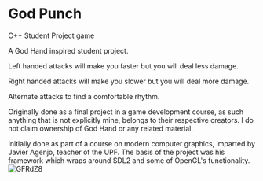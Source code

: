 # God Punch
 C++ Student Project game

A God Hand inspired student project.

Left handed attacks will make you faster but you will deal less damage.

Right handed attacks will make you slower but you will deal more damage.

Alternate attacks to find a comfortable rhythm.

Originally done as a final project in a game development course, as such anything that is not explicitly mine, belongs to their respective creators. I do not claim ownership of God Hand or any related material.

Initially done as part of a course on modern computer graphics, imparted by Javier Agenjo, teacher of the UPF. The basis of the project was his framework which wraps around SDL2 and some of OpenGL's functionality.
![GFRdZ8](https://user-images.githubusercontent.com/12513993/177317247-0fbae4e2-9008-411b-b828-717bbee6c8b5.png)
